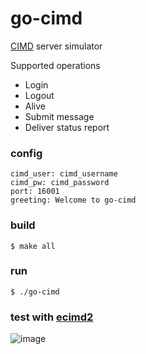 go-cimd
=======

[CIMD](https://en.wikipedia.org/wiki/CIMD) server simulator 

Supported operations

- Login
- Logout
- Alive
- Submit message
- Deliver status report


### config
```
cimd_user: cimd_username
cimd_pw: cimd_password
port: 16001
greeting: Welcome to go-cimd
```

### build
```
$ make all
```
### run
```
$ ./go-cimd
```

### test with [ecimd2](https://github.com/VoyagerInnovations/ecimd2)
![image](http://g.recordit.co/27NJAT6gIC.gif)